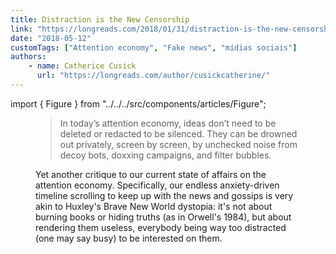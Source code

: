 ```yaml
---
title: Distraction is the New Censorship
link: "https://longreads.com/2018/01/31/distraction-is-the-new-censorship/"
date: "2018-05-12"
customTags: ["Attention economy", "Fake news", "mídias sociais"]
authors:
    - name: Catherice Cusick
      url: "https://longreads.com/author/cusickcatherine/"
---
```


import { Figure } from "../../../src/components/articles/Figure";

<Figure
	src="/images/bookmarks/estatua-bandeirantes-noise-awareness.jpg"
	title="Monument to the Bandeiras, International Noise Awareness Day in Brazil."
	attr="(Dario Oliveira/Anadolu Agency/Getty Images)"
/>

> In today’s attention economy, ideas don’t need to be deleted or redacted to be silenced. They can be drowned out privately, screen by screen, by unchecked noise from decoy bots, doxxing campaigns, and filter bubbles.

Yet another critique to our current state of affairs on the attention economy. Specifically, our endless anxiety-driven timeline scrolling to keep up with the news and gossips is very akin to Huxley's Brave New World dystopia: it's not about burning books or hiding truths (as in Orwell's 1984), but about rendering them useless, everybody being way too distracted (one may say busy) to be interested on them.
